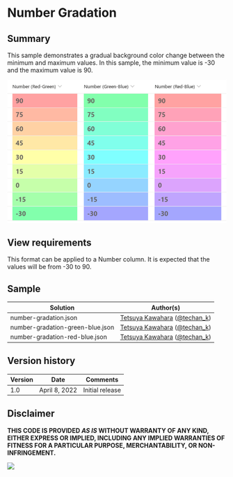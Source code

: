 # Number Gradation

## Summary
This sample demonstrates a gradual background color change between the minimum and maximum values. In this sample, the minimum value is -30 and the maximum value is 90.

![screenshot of the sample](./assets/screenshot.png)

## View requirements
This format can be applied to a Number column. It is expected that the values will be from -30 to 90.

## Sample

Solution|Author(s)
--------|---------
number-gradation.json | [Tetsuya Kawahara](https://github.com/tecchan1107) ([@techan_k](https://twitter.com/techan_k))
number-gradation-green-blue.json | [Tetsuya Kawahara](https://github.com/tecchan1107) ([@techan_k](https://twitter.com/techan_k))
number-gradation-red-blue.json | [Tetsuya Kawahara](https://github.com/tecchan1107) ([@techan_k](https://twitter.com/techan_k))

## Version history

Version |Date          |Comments
--------|--------------|----------------
1.0     |April 8, 2022 |Initial release

## Disclaimer
**THIS CODE IS PROVIDED *AS IS* WITHOUT WARRANTY OF ANY KIND, EITHER EXPRESS OR IMPLIED, INCLUDING ANY IMPLIED WARRANTIES OF FITNESS FOR A PARTICULAR PURPOSE, MERCHANTABILITY, OR NON-INFRINGEMENT.**

<img src="https://pnptelemetry.azurewebsites.net/list-formatting/column-samples/number-gradation" />